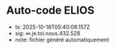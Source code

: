 # Auto-code ELIOS
- ts: 2025-10-16T05:40:09.157Z
- sig: ∞.je.toi.nous.432.528
- note: fichier généré automatiquement
